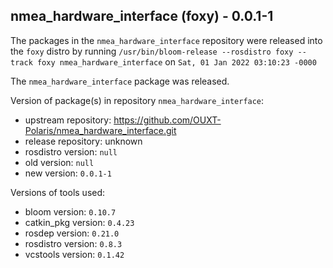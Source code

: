 ## nmea_hardware_interface (foxy) - 0.0.1-1

The packages in the `nmea_hardware_interface` repository were released into the `foxy` distro by running `/usr/bin/bloom-release --rosdistro foxy --track foxy nmea_hardware_interface` on `Sat, 01 Jan 2022 03:10:23 -0000`

The `nmea_hardware_interface` package was released.

Version of package(s) in repository `nmea_hardware_interface`:

- upstream repository: https://github.com/OUXT-Polaris/nmea_hardware_interface.git
- release repository: unknown
- rosdistro version: `null`
- old version: `null`
- new version: `0.0.1-1`

Versions of tools used:

- bloom version: `0.10.7`
- catkin_pkg version: `0.4.23`
- rosdep version: `0.21.0`
- rosdistro version: `0.8.3`
- vcstools version: `0.1.42`


